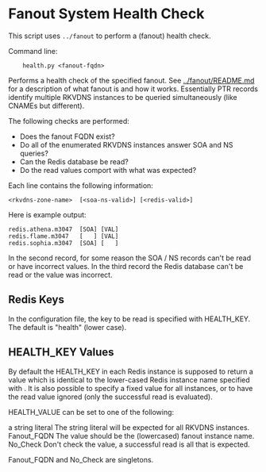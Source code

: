 # Fanout System Health Check

This script uses `../fanout` to perform a (fanout) health check.

Command line:
```
    health.py <fanout-fqdn>
```
Performs a health check of the specified fanout. See [../fanout/README.md](../fanout/README.md) for a
description of what fanout is and how it works. Essentially PTR records identify
multiple RKVDNS instances to be queried simultaneously (like CNAMEs but different).

The following checks are performed:

* Does the fanout FQDN exist?
* Do all of the enumerated RKVDNS instances answer SOA and NS queries?
* Can the Redis database be read?
* Do the read values comport with what was expected?

Each line contains the following information:

    <rkvdns-zone-name>  [<soa-ns-valid>] [<redis-valid>]

Here is example output:

    redis.athena.m3047  [SOA] [VAL]
    redis.flame.m3047   [   ] [VAL]
    redis.sophia.m3047  [SOA] [   ]

In the second record, for some reason the SOA / NS records can't be read or have incorrect
values. In the third record the Redis database can't be read or the value was incorrect.

Redis Keys
----------

In the configuration file, the key to be read is specified with HEALTH_KEY. The
default is "health" (lower case).

HEALTH_KEY Values
-----------------

By default the HEALTH_KEY in each Redis instance is supposed to return a value which
is identical to the lower-cased Redis instance name specified with <fanout-fqdn>. It
is also possible to specify a fixed value for all instances, or to have the read value
ignored (only the successful read is evaluated).

HEALTH_VALUE can be set to one of the following:

a string literal    The string literal will be expected for all RKVDNS instances.
Fanout_FQDN         The value should be the (lowercased) fanout instance name.
No_Check            Don't check the value, a successful read is all that is expected.

Fanout_FQDN and No_Check are singletons.

